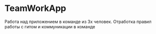 # TeamWorkApp
Работа над приложением в команде из 3х человек.
Отработка правил работы с гитом и коммуникации в команде
